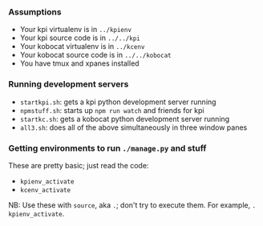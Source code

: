 ### Assumptions

* Your kpi virtualenv is in `../kpienv`
* Your kpi source code is in `../../kpi`
* Your kobocat virtualenv is in `../kcenv`
* Your kobocat source code is in `../../kobocat`
* You have tmux and xpanes installed

### Running development servers
* `startkpi.sh`: gets a kpi python development server running
* `npmstuff.sh`: starts up `npm run watch` and friends for kpi
* `startkc.sh`: gets a kobocat python development server running
* `all3.sh`: does all of the above simultaneously in three window panes

### Getting environments to run `./manage.py` and stuff
These are pretty basic; just read the code:
* `kpienv_activate` 
* `kcenv_activate`

NB: Use these with `source`, aka `.`; don't try to execute them.
For example, `. kpienv_activate`.
